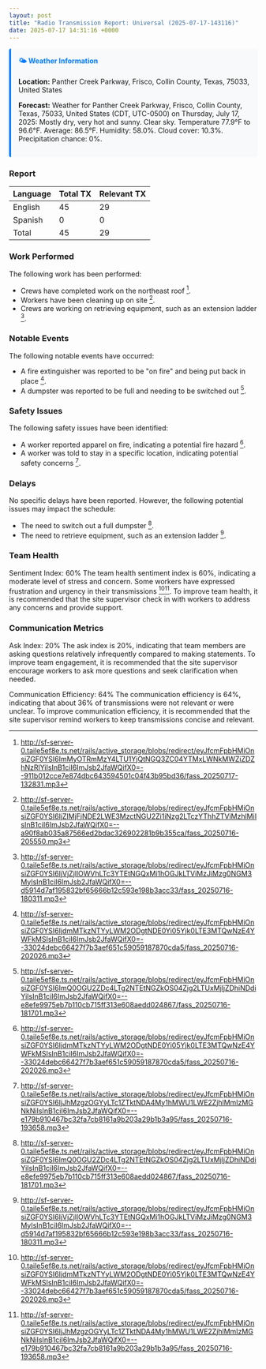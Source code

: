 ```yaml
---
layout: post
title: "Radio Transmission Report: Universal (2025-07-17-143116)"
date: 2025-07-17 14:31:16 +0000
---
```



<div style="background-color: #f8f9fa; border-left: 4px solid #007bff; padding: 15px; margin: 15px 0; border-radius: 4px;">
<h4 style="margin-top: 0; color: #007bff;">🌤️ Weather Information</h4>
<p><strong>Location:</strong> Panther Creek Parkway, Frisco, Collin County, Texas, 75033, United States</p>
<p><strong>Forecast:</strong> Weather for Panther Creek Parkway, Frisco, Collin County, Texas, 75033, United States (CDT, UTC-0500) on Thursday, July 17, 2025:
Mostly dry, very hot and sunny. Clear sky. Temperature 77.9°F to 96.6°F. Average: 86.5°F. Humidity: 58.0%. Cloud cover: 10.3%. Precipitation chance: 0%.</p>
</div>

### Report

| Language | Total TX | Relevant TX |
|:---------|:---------|:------------|
| English  | 45       | 29          |
| Spanish  | 0        | 0           |
| Total    | 45       | 29          |

### Work Performed

The following work has been performed:
* Crews have completed work on the northeast roof [^7].
* Workers have been cleaning up on site [^20].
* Crews are working on retrieving equipment, such as an extension ladder [^38].

### Notable Events

The following notable events have occurred:
* A fire extinguisher was reported to be "on fire" and being put back in place [^27].
* A dumpster was reported to be full and needing to be switched out [^31].

### Safety Issues

The following safety issues have been identified:
* A worker reported apparel on fire, indicating a potential fire hazard [^27].
* A worker was told to stay in a specific location, indicating potential safety concerns [^28].

### Delays

No specific delays have been reported. However, the following potential issues may impact the schedule:
* The need to switch out a full dumpster [^31].
* The need to retrieve equipment, such as an extension ladder [^38].

### Team Health

Sentiment Index: 60%
The team health sentiment index is 60%, indicating a moderate level of stress and concern. Some workers have expressed frustration and urgency in their transmissions [^27][^28]. To improve team health, it is recommended that the site supervisor check in with workers to address any concerns and provide support.

### Communication Metrics

Ask Index: 20%
The ask index is 20%, indicating that team members are asking questions relatively infrequently compared to making statements. To improve team engagement, it is recommended that the site supervisor encourage workers to ask more questions and seek clarification when needed.

Communication Efficiency: 64%
The communication efficiency is 64%, indicating that about 36% of transmissions were not relevant or were unclear. To improve communication efficiency, it is recommended that the site supervisor remind workers to keep transmissions concise and relevant.

[^7]: http://sf-server-0.taile5ef8e.ts.net/rails/active_storage/blobs/redirect/eyJfcmFpbHMiOnsiZGF0YSI6ImMyOTRmMzY4LTU1YjQtNGQ3ZC04YTMxLWNkMWZiZDZhNzRlYiIsInB1ciI6ImJsb2JfaWQifX0=--911b012cce7e874dbc643594501c04f43b95bd36/fass_20250717-132831.mp3
[^20]: http://sf-server-0.taile5ef8e.ts.net/rails/active_storage/blobs/redirect/eyJfcmFpbHMiOnsiZGF0YSI6IjZlMjFjNDE2LWE3MzctNGU2Zi1iNzg2LTczYThhZTViMzhlMiIsInB1ciI6ImJsb2JfaWQifX0=--a90f8ab035a87566ed2bdac326902281b9b355ca/fass_20250716-205550.mp3
[^27]: http://sf-server-0.taile5ef8e.ts.net/rails/active_storage/blobs/redirect/eyJfcmFpbHMiOnsiZGF0YSI6IjdmMTkzNTYyLWM2ODgtNDE0Yi05Yjk0LTE3MTQwNzE4YWFkMSIsInB1ciI6ImJsb2JfaWQifX0=--33024debc66427f7b3aef651c59059187870cda5/fass_20250716-202026.mp3
[^28]: http://sf-server-0.taile5ef8e.ts.net/rails/active_storage/blobs/redirect/eyJfcmFpbHMiOnsiZGF0YSI6IjJhMzgzOGYyLTc1ZTktNDA4My1hMWU1LWE2ZjhlMmIzMGNkNiIsInB1ciI6ImJsb2JfaWQifX0=--e179b910467bc32fa7cb8161a9b203a29b1b3a95/fass_20250716-193658.mp3
[^31]: http://sf-server-0.taile5ef8e.ts.net/rails/active_storage/blobs/redirect/eyJfcmFpbHMiOnsiZGF0YSI6ImQ0OGU2ZDc4LTg2NTEtNGZkOS04Zjg2LTUxMjljZDhiNDdiYiIsInB1ciI6ImJsb2JfaWQifX0=--e8efe9975eb7b110cb715ff313e608aedd024867/fass_20250716-181701.mp3
[^38]: http://sf-server-0.taile5ef8e.ts.net/rails/active_storage/blobs/redirect/eyJfcmFpbHMiOnsiZGF0YSI6IjVjZjllOWVhLTc3YTEtNGQxMi1hOGJkLTViMzJiMzg0NGM3MyIsInB1ciI6ImJsb2JfaWQifX0=--d5914d7af195832bf65666b12c593e198b3acc33/fass_20250716-180311.mp3